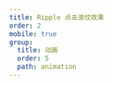 ```yaml
---
title: Ripple 点击波纹效果
order: 2
mobile: true
group:
  title: 动画
  order: 5
  path: animation
---
```


<code src="../demo/Ripple.tsx"></code>
<API src="../src/Ripple.tsx"></API>
